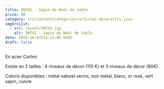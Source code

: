 ```yaml
---
title: INT42 - Sapin de Noël de table
price: 80
category: src/content/categories/articles-decoratifs.json
imgSrcList:
  - src: /asset/INT42.jpg
    alt: INT42 - Sapin de Noël de table
date: 2024-10-03T15:23:05.949Z
draft: false
---
```


En acier Corten 

Existe en 2 tailles : 4 niveaux de décor (110 €) et 3 niveaux de décor (80€).

Coloris disponibles : métal naturel vernis, noir métal, blanc, or rosé, vert sapin, cuivre
